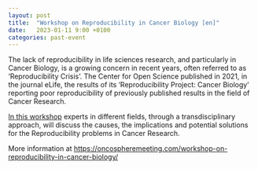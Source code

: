 ```yaml
---
layout: post
title:  "Workshop on Reproducibility in Cancer Biology [en]"
date:   2023-01-11 9:00 +0100
categories: past-event
---
```


The lack of reproducibility in life sciences research, and particularly in Cancer Biology, is a growing concern in recent years, often referred to as ‘Reproducibility Crisis’. The Center for Open Science published in 2021, in the journal eLife, the results of its ‘Reproducibility Project: Cancer Biology’ reporting poor reproducibility of previously published results in the field of Cancer Research.

[In this
workshop](https://oncospheremeeting.com/workshop-on-reproducibility-in-cancer-biology/)
experts in different fields, through a transdisciplinary approach,
will discuss the causes, the implications and potential solutions for
the Reproducibility problems in Cancer Research.

More information at https://oncospheremeeting.com/workshop-on-reproducibility-in-cancer-biology/
